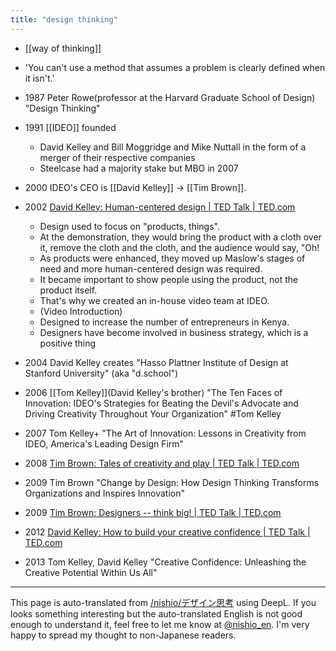 ```yaml
---
title: "design thinking"
---
```


- [[way of thinking]]
- 'You can't use a method that assumes a problem is clearly defined when it isn't.'

- 1987 Peter Rowe(professor at the Harvard Graduate School of Design) "Design Thinking"
- 1991 [[IDEO]] founded
    - David Kelley and Bill Moggridge and Mike Nuttall in the form of a merger of their respective companies
    - Steelcase had a majority stake but MBO in 2007
- 2000 IDEO's CEO is [[David Kelley]] -> [[Tim Brown]].
- 2002 [David Kelley: Human-centered design | TED Talk | TED.com](https://www.ted.com/talks/david_kelley_on_human_centered_design)
    - Design used to focus on "products, things".
    - At the demonstration, they would bring the product with a cloth over it, remove the cloth and the cloth, and the audience would say, "Oh!
    - As products were enhanced, they moved up Maslow's stages of need and more human-centered design was required.
    - It became important to show people using the product, not the product itself.
    - That's why we created an in-house video team at IDEO.
    - (Video Introduction)
    - Designed to increase the number of entrepreneurs in Kenya.
    - Designers have become involved in business strategy, which is a positive thing

- 2004 David Kelley creates "Hasso Plattner Institute of Design at Stanford University" (aka "d.school")
- 2006 [[Tom Kelley]](David Kelley's brother) "The Ten Faces of Innovation: IDEO's Strategies for Beating the Devil's Advocate and Driving Creativity Throughout Your Organization" #Tom Kelley
- 2007 Tom Kelley+ "The Art of Innovation: Lessons in Creativity from IDEO, America's Leading Design Firm"
- 2008 [Tim Brown: Tales of creativity and play | TED Talk | TED.com](https://www.ted.com/talks/tim_brown_on_creativity_and_play)
- 2009 Tim Brown "Change by Design: How Design Thinking Transforms Organizations and Inspires Innovation"
- 2009 [Tim Brown: Designers -- think big! | TED Talk | TED.com](https://www.ted.com/talks/tim_brown_urges_designers_to_think_big)
- 2012 [David Kelley: How to build your creative confidence | TED Talk | TED.com](https://www.ted.com/talks/david_kelley_how_to_build_your_creative_confidence)
- 2013 Tom Kelley, David Kelley "Creative Confidence: Unleashing the Creative Potential Within Us All"
---
This page is auto-translated from [/nishio/デザイン思考](https://scrapbox.io/nishio/デザイン思考) using DeepL. If you looks something interesting but the auto-translated English is not good enough to understand it, feel free to let me know at [@nishio_en](https://twitter.com/nishio_en). I'm very happy to spread my thought to non-Japanese readers.